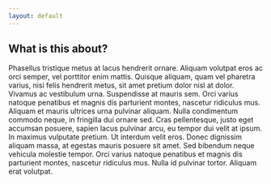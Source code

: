 ```yaml
---
layout: default
---
```


## What is this about?

Phasellus tristique metus at lacus hendrerit ornare. Aliquam volutpat eros ac orci semper, vel porttitor enim mattis. Quisque aliquam, quam vel pharetra varius, nisi felis hendrerit metus, sit amet pretium dolor nisl at dolor. Vivamus ac vestibulum urna. Suspendisse at mauris sem. Orci varius natoque penatibus et magnis dis parturient montes, nascetur ridiculus mus. Aliquam et mauris ultrices urna pulvinar aliquam. Nulla condimentum commodo neque, in fringilla dui ornare sed. Cras pellentesque, justo eget accumsan posuere, sapien lacus pulvinar arcu, eu tempor dui velit at ipsum. In maximus vulputate pretium. Ut interdum velit eros. Donec dignissim aliquam massa, at egestas mauris posuere sit amet. Sed bibendum neque vehicula molestie tempor. Orci varius natoque penatibus et magnis dis parturient montes, nascetur ridiculus mus. Nulla id pulvinar tortor. Aliquam erat volutpat.
